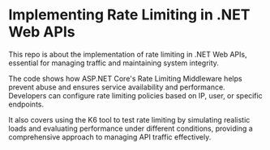 # Implementing Rate Limiting in .NET Web APIs

This repo is about the implementation of rate limiting in .NET Web APIs, essential for managing traffic and maintaining system integrity.

The code shows how ASP.NET Core's Rate Limiting Middleware helps prevent abuse and ensures service availability and performance. Developers can configure rate limiting policies based on IP, user, or specific endpoints.

It also covers using the K6 tool to test rate limiting by simulating realistic loads and evaluating performance under different conditions, providing a comprehensive approach to managing API traffic effectively.
